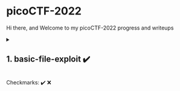 
# picoCTF-2022
Hi there, and Welcome to my picoCTF-2022 progress and writeups



<details>
  <summary><h2> 1. basic-file-exploit ✔️ </h2></summary>
  <h3>Description</h3>
	The program provided allows you to write to a file and read what you wrote from it. Try playing around with it and see if you can break it! <br/>
	<s>Connect to the program with netcat:</s><br/> 
	<s>$ nc saturn.picoctf.net 49700</s><br/>
  <i>Use <code>1.basic-file-exploit.out</code> instead</i><br/>
	The program's source code with the flag redacted can be downloaded [here.](https://github.com/LogicBypass/CTF-s/blob/main/picoCTF-2022/1.basic-file-exploit/1.basic-file-exploit.c "Source Code") <br/>
  <br/>
  
  > Hint: Try passing in things the program doesn't expect. Like a string instead of a number.
  ----

</details>



 Checkmarks:
✔️
❌


